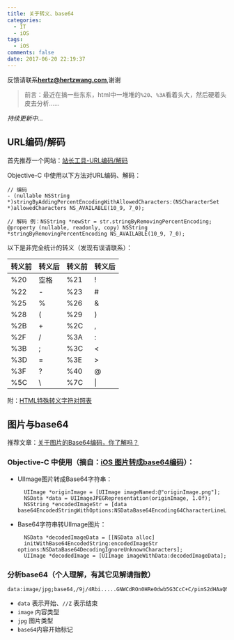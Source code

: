 ```yaml
---
title: 关于转义、base64
categories:
  - IT
  - iOS
tags:
  - iOS
comments: false
date: 2017-06-20 22:19:37
---
```


反馈请联系[**hertz@hertzwang.com**](mailto:hertz@hertzwang.com),谢谢

> 前言：最近在搞一些东东，html中一堆堆的`%20`、`%3A`看着头大，然后硬着头皮去分析......

*持续更新中...*

## URL编码/解码

首先推荐一个网站：[站长工具-URL编码/解码](http://tool.chinaz.com/tools/urlencode.aspx)

Objective-C 中使用以下方法对URL编码、解码：


	// 编码
	- (nullable NSString *)stringByAddingPercentEncodingWithAllowedCharacters:(NSCharacterSet *)allowedCharacters NS_AVAILABLE(10_9, 7_0);
	
	// 解码 例：NSString *newStr = str.stringByRemovingPercentEncoding;
	@property (nullable, readonly, copy) NSString *stringByRemovingPercentEncoding NS_AVAILABLE(10_9, 7_0);
	


<!-- more -->

以下是非完全统计的转义（发现有误请联系）：

| 转义前 | 转义后 | 转义前 | 转义后 |
|--------|-------|--------|-------|
| %20 | 空格 | %21 | !  | 
| %22 | -  |  %23 | #  | 
| %25 | %  |  %26 | &amp; |
| %28 | (  |  %29 | )  | 
| %2B | +  |  %2C | ,  | 
| %2F | /  |  %3A | :  | 
| %3B | ;  |  %3C | &lt;  | 
| %3D | =  |  %3E | &gt;  | 
| %3F | ?  |  %40 | @  | 
| %5C | \  |  %7C | \|  | 

附：[HTML特殊转义字符对照表](http://tool.oschina.net/commons?type=2)

## 图片与base64

推荐文章：[关于图片的Base64编码，你了解吗？](http://www.toutiao.com/a6401965088865632514/)

### Objective-C 中使用（摘自：[iOS 图片转成base64编码](http://www.jianshu.com/p/91979b5def90)）：

* UIImage图片转成Base64字符串：

		UIImage *originImage = [UIImage imageNamed:@"originImage.png"];
		NSData *data = UIImageJPEGRepresentation(originImage, 1.0f);
		NSString *encodedImageStr = [data base64EncodedStringWithOptions:NSDataBase64Encoding64CharacterLineLength];
	
* Base64字符串转UIImage图片：

		NSData *decodedImageData = [[NSData alloc] 
		initWithBase64EncodedString:encodedImageStr options:NSDataBase64DecodingIgnoreUnknownCharacters];
		UIImage *decodedImage = [UIImage imageWithData:decodedImageData];


### 分析base64（个人理解，有其它见解请指教）

	data:image/jpg;base64,/9j/4Rbi.....GNWCdROn0HRe0dwb5G3CcC+C/pimS2dHAaQNXqft6//Z
	
* `data` 表示开始、`//Z` 表示结束
* `image` 内容类型
* `jpg` 图片类型
* `base64`内容开始标记
